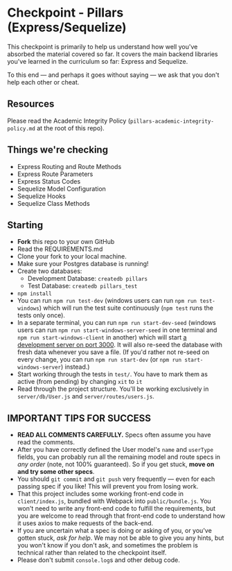 # Checkpoint - Pillars (Express/Sequelize)

This checkpoint is primarily to help us understand how well you've absorbed the material covered so far. It covers the main backend libraries you've learned in the curriculum so far: Express and Sequelize.

To this end — and perhaps it goes without saying — we ask that you don't help each other or cheat.

## Resources

Please read the Academic Integrity Policy (`pillars-academic-integrity-policy.md` at the root of this repo).

## Things we're checking

- Express Routing and Route Methods
- Express Route Parameters
- Express Status Codes
- Sequelize Model Configuration
- Sequelize Hooks
- Sequelize Class Methods

## Starting

- **Fork** this repo to your own GitHub
- Read the REQUIREMENTS.md
- Clone your fork to your local machine.
- Make sure your Postgres database is running!
- Create two databases:
  - Development Database: `createdb pillars`
  - Test Database: `createdb pillars_test`
- `npm install`
- You can run `npm run test-dev` (windows users can run `npm run test-windows`) which will run the test suite continuously (`npm test` runs the tests only once).
- In a separate terminal, you can run `npm run start-dev-seed` (windows users can run `npm run start-windows-server-seed` in one terminal and `npm run start-windows-client` in another) which will start [a development server on port 3000](http://localhost:3000). It will also re-seed the database with fresh data whenever you save a file. (If you'd rather not re-seed on every change, you can run `npm run start-dev` (or `npm run start-windows-server`) instead.)
- Start working through the tests in `test/`. You have to mark them as active (from pending) by changing `xit` to `it`
- Read through the project structure. You'll be working exclusively in `server/db/User.js` and `server/routes/users.js`.

## IMPORTANT TIPS FOR SUCCESS

- **READ ALL COMMENTS CAREFULLY.** Specs often assume you have read the comments.
- After you have correctly defined the User model's `name` and `userType` fields, you can probably run all the remaining model and route specs in _any order_ (note, not 100% guaranteed). So if you get stuck, **move on and try some other specs**.
- You should `git commit` and `git push` very frequently — even for each passing spec if you like! This will prevent you from losing work.
- That this project includes some working front-end code in `client/index.js`, bundled with Webpack into `public/bundle.js`. You won't need to write any front-end code to fulfill the requirements, but you are welcome to read through that front-end code to understand how it uses axios to make requests of the back-end.
- If you are uncertain what a spec is doing or asking of you, or you've gotten stuck, _ask for help_. We may not be able to give you any hints, but you won't know if you don't ask, and sometimes the problem is technical rather than related to the checkpoint itself.
- Please don't submit `console.log`s and other debug code.
